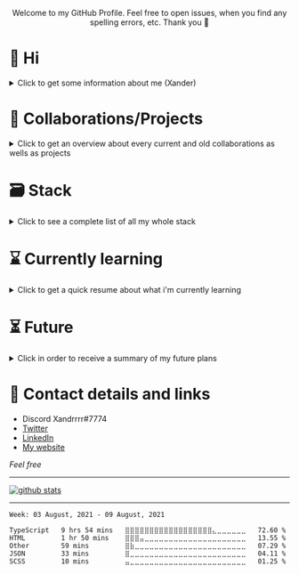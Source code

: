 <p align="center">Welcome to my GitHub Profile. Feel free to open issues, when you find any spelling errors, etc. Thank you 🙏</p>

# 🤙 Hi
<details>
 <summary>Click to get some information about me (Xander)</summary>
 
 ## Information
  - Name: David Neidhart
  - Age: 17 (Born on 09/03/2003)
  - Country of residence: Germany
  - Education:
    - 11th grade high school
    - Intensified course: CS
      - Grades: A
  - I started programming in December 2019
</details>

# 🤝 Collaborations/Projects
<details>
 <summary>Click to get an overview about every current and old collaborations as wells as projects</summary>
 
 ## Collabs
  - ### TycoonMogul
    - Discord bot which gives your server some touch by providing every user a small tycoon minigame inside the whole discord world
    - Deprecated
  - ### VoidChan
    - Multi format CDN for ShareX
    - Discord: 
 ## Private projects
  - ### Roll It
    - School project
    - Unity 3D game coded in C#
    - Under Development!
  - ### P3ac
    - Multipurpose Discord bot with web panel, messages, filters and many more automatic features
    - Under Development!
  - ### Chess in C++
    - The title says everything...
  - ### [Learning Assembly](https://github.com/Xander1233/assemblyCode)
    - With mutliple tutorials on YouTube, etc.
  - ### XanderihnOS
    - Very small (Veeeeeeeeeeerrrry small btw) OS to test out Assembly and C
    - Deprecated
  - ### [6502-Emulator](https://github.com/Xander1233/6502-Emulator)
    - Emulator of an 6502 coded in C++
  - ### [Bin addition and multiply](https://github.com/Xander1233/binaryCalc)
    - Java class with functions for multiplying and adding 2 Base2 numbers together
      - Plus integrated functions for conversion from Base2 -> Base10 and vice versa
</details>

# 🗃 Stack
<details>
 <summary>Click to see a complete list of all my whole stack</summary>
 
 ## 🌐 Languages

[<img height="32" width="32" src="https://unpkg.com/simple-icons@v5/icons/typescript.svg" alt="TypeScript" />](https://www.typescriptlang.org/) <br />
[<img height="32" width="32" src="https://unpkg.com/simple-icons@v5/icons/javascript.svg" alt="JavaScript" />](https://developer.mozilla.org/en-US/docs/Web/JavaScript) <br />
[<img height="32" width="32" src="https://unpkg.com/simple-icons@v5/icons/java.svg" alt="Java" />](https://www.java.com/) <br />
[<img height="32" width="32" src="https://unpkg.com/simple-icons@v5/icons/html5.svg" alt="HTML5" />](https://html5.org/) <br />
[<img height="32" width="32" src="https://unpkg.com/simple-icons@v5/icons/css3.svg" alt="CSS3" />](https://developer.mozilla.org/en-US/docs/Web/CSS) <br />
[<img height="32" width="32" src="https://unpkg.com/simple-icons@v5/icons/sass.svg" alt="SASS" />](https://sass-lang.com/) <br />
[<img height="32" width="32" src="https://unpkg.com/simple-icons@v5/icons/csharp.svg" alt="C#" />](https://docs.microsoft.com/en-us/dotnet/csharp/) <br />
[<img height="32" width="32" src="https://unpkg.com/simple-icons@v5/icons/swift.svg" alt="Swift" />](https://swift.org/) <br />
[<img height="32" width="32" src="https://unpkg.com/simple-icons@v5/icons/cplusplus.svg" alt="C++" />](https://isocpp.org/) <br />
<img height="32" width="32" src="https://unpkg.com/simple-icons@v5/icons/c.svg" alt="C" /><br />
<img height="32" width="32" src="https://unpkg.com/simple-icons@v5/icons/assemblyscript.svg" alt="Assembly" /><br />

 ## 🪟 Frameworks

[<img height="32" width="32" src="https://unpkg.com/simple-icons@v5/icons/nodedotjs.svg" alt="Node.JS" />](https://nodejs.org/en/) <br />
[<img height="32" width="32" src="https://unpkg.com/simple-icons@v5/icons/express.svg" alt="Express" />](https://expressjs.com/) <br />
[<img height="32" width="32" src="https://unpkg.com/simple-icons@v5/icons/socketdotio.svg" alt="Socket.io" />](https://socket.io/) <br />

 ## 📝 IDE

[<img height="32" width="32" src="https://unpkg.com/simple-icons@v5/icons/webstorm.svg" alt="Webstorm" />](https://www.jetbrains.com/webstorm/) <br />
[<img height="32" width="32" src="https://unpkg.com/simple-icons@v5/icons/intellijidea.svg" alt="IntelliJ IDEA Ultimate" />](https://www.jetbrains.com/idea/) <br />
[<img height="32" width="32" src="https://unpkg.com/simple-icons@v5/icons/clion.svg" alt="CLion" />](https://www.jetbrains.com/clion/) <br />
[<img height="32" width="32" src="https://unpkg.com/simple-icons@v5/icons/rider.svg" alt="Rider" />](https://www.jetbrains.com/rider/) <br />
[<img height="32" width="32" src="https://unpkg.com/simple-icons@v5/icons/visualstudiocode.svg" alt="VSCode" />](https://code.visualstudio.com/) <br />
[<img height="32" width="32" src="https://unpkg.com/simple-icons@v5/icons/visualstudio.svg" alt="Visual Studio 2019" />](https://visualstudio.microsoft.com/) <br />
[<img height="32" width="32" src="https://unpkg.com/simple-icons@v5/icons/atom.svg" alt="Atom" />](https://atom.io/) <br />

 *(Everything above is ordered by experience, proficiency and usage in each language, framework, IDE)*

 ## 💾 Databases

[<img height="32" width="32" src="https://unpkg.com/simple-icons@v5/icons/mongodb.svg" alt="MongoDB" />](https://www.mongodb.com/en-us) <br />
[<img height="32" width="32" src="https://unpkg.com/simple-icons@v5/icons/postgresql.svg" alt="PostgreSQL" />](https://www.postgresql.org/) <br />
[<img height="32" width="32" src="https://unpkg.com/simple-icons@v5/icons/mysql.svg" alt="MySQL" />](https://www.mysql.com/de/) <br />
[<img height="32" width="32" src="https://unpkg.com/simple-icons@v5/icons/sqlite.svg" alt="SQLite" />](https://www.sqlite.org/index.html) <br />
[<img height="32" width="32" src="https://unpkg.com/simple-icons@v5/icons/apachecassandra.svg" alt="CassandraDB" />](https://cassandra.apache.org/_/index.html) <br />

 ## 🧰 Tools

[YouTrack selfhosted](https://www.jetbrains.com/youtrack/) <br /><br />
[ShareX](https://getsharex.com/) <br /><br />
[<img height="32" width="32" src="https://unpkg.com/simple-icons@v5/icons/github.svg" alt="GitHub" />](https://github.com/) <br />
[<img height="32" width="32" src="https://unpkg.com/simple-icons@v5/icons/unity.svg" alt="Unity" />](https://unity.com/) <br />
[<img height="32" width="32" src="https://unpkg.com/simple-icons@v5/icons/docker.svg" alt="Docker" />](https://www.docker.com/) <br />
[<img height="32" width="32" src="https://unpkg.com/simple-icons@v5/icons/kubernetes.svg" alt="Kubernetes" />](https://kubernetes.io/) <br />

## 📜 Certificates/Skill-Assessments
 - JavaScript Core Language: Proficient - 195 Skill IQ on Pluralsight
 - Node.JS: Proficient - 183 Skill IQ on Pluralsight
 - Express: Proficient - 150 Skill IQ on Pluralsight
 - Typescript Core Language: Proficient - 182 Skill IQ on Pluralsight
</details>

# ⌛️ Currently learning
<details>
 <summary>Click to get a quick resume about what i'm currently learning</summary>
 
 ## 🌐 Languages
 - NASM/MASM
 - C
 - Java (School course)
 - Go
 - Rust
 
 ## 🪑 Miscellaneous
 - Frontend Development
 - XCode
 - Microservices
</details>

# ⏳ Future
<details>
 <summary>Click in order to receive a summary of my future plans</summary>
 
 ## 🏫 Education
 - MS in CS
 - A level degree
 
 ## 💻 Jobs
 - Job at Apple or Discord (Section: Software Development (Backend preferred))
</details>

# 🔗 Contact details and links
 - Discord Xandrrrr#7774
 - [Twitter](https://twitter.com/XandrrrrR6)
 - [LinkedIn](https://www.linkedin.com/in/david-neidhart-614180201/)
 - [My website](https://xndr.tech)

*Feel free*

---

[![github stats](https://github-readme-stats.vercel.app/api?username=Xander1233&count_private=true&hide_border=true&cache_seconds=2000&bg_color=4badf2&title_color=000&text_color=000&icon_color=000&show_icons=true)](https://github.com/Xander1233)

---

<!--START_SECTION:waka-->
```text
Week: 03 August, 2021 - 09 August, 2021

TypeScript   9 hrs 54 mins   ⣿⣿⣿⣿⣿⣿⣿⣿⣿⣿⣿⣿⣿⣿⣿⣿⣿⣿⣄⣀⣀⣀⣀⣀⣀   72.60 % 
HTML         1 hr 50 mins    ⣿⣿⣿⣤⣀⣀⣀⣀⣀⣀⣀⣀⣀⣀⣀⣀⣀⣀⣀⣀⣀⣀⣀⣀⣀   13.55 % 
Other        59 mins         ⣿⣷⣀⣀⣀⣀⣀⣀⣀⣀⣀⣀⣀⣀⣀⣀⣀⣀⣀⣀⣀⣀⣀⣀⣀   07.29 % 
JSON         33 mins         ⣿⣀⣀⣀⣀⣀⣀⣀⣀⣀⣀⣀⣀⣀⣀⣀⣀⣀⣀⣀⣀⣀⣀⣀⣀   04.11 % 
SCSS         10 mins         ⣤⣀⣀⣀⣀⣀⣀⣀⣀⣀⣀⣀⣀⣀⣀⣀⣀⣀⣀⣀⣀⣀⣀⣀⣀   01.25 % 
```
<!--END_SECTION:waka-->
